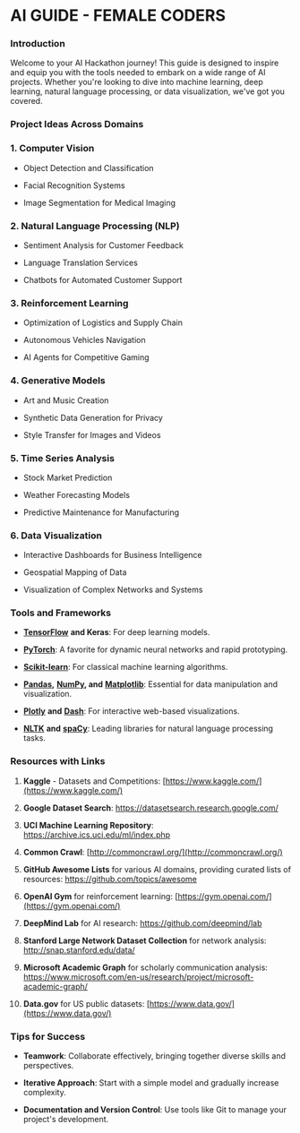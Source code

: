 
AI GUIDE - FEMALE CODERS
========================

### **Introduction**

Welcome to your AI Hackathon journey! This guide is designed to inspire and equip you with the tools needed to embark on a wide range of AI projects. Whether you're looking to dive into machine learning, deep learning, natural language processing, or data visualization, we've got you covered.

### **Project Ideas Across Domains**

### 1\. **Computer Vision**

*   Object Detection and Classification

*   Facial Recognition Systems

*   Image Segmentation for Medical Imaging

### 2\. **Natural Language Processing (NLP)**

*   Sentiment Analysis for Customer Feedback

*   Language Translation Services

*   Chatbots for Automated Customer Support

### 3\. **Reinforcement Learning**

*   Optimization of Logistics and Supply Chain

*   Autonomous Vehicles Navigation

*   AI Agents for Competitive Gaming

### 4\. **Generative Models**

*   Art and Music Creation

*   Synthetic Data Generation for Privacy

*   Style Transfer for Images and Videos

### 5\. **Time Series Analysis**

*   Stock Market Prediction

*   Weather Forecasting Models

*   Predictive Maintenance for Manufacturing

### 6\. **Data Visualization**

*   Interactive Dashboards for Business Intelligence

*   Geospatial Mapping of Data

*   Visualization of Complex Networks and Systems

### **Tools and Frameworks**

*   [**TensorFlow**](https://www.tensorflow.org/) **and Keras**: For deep learning models.

*   [**PyTorch**](https://pytorch.org/): A favorite for dynamic neural networks and rapid prototyping.

*   [**Scikit-learn**](https://scikit-learn.org/stable/): For classical machine learning algorithms.

*   [**Pandas**](https://pandas.pydata.org/)**,** [**NumPy**](https://numpy.org/)**, and** [**Matplotlib**](https://matplotlib.org/): Essential for data manipulation and visualization.

*   [**Plotly**](https://plotly.com/) **and** [**Dash**](https://dash.plotly.com/): For interactive web-based visualizations.

*   [**NLTK**](https://www.nltk.org/) **and** [**spaCy**](https://spacy.io/): Leading libraries for natural language processing tasks.

### **Resources with Links**

1.  **Kaggle** - Datasets and Competitions: [https://www.kaggle.com/](https://www.kaggle.com/)

2.  **Google Dataset Search**: https://datasetsearch.research.google.com/

3.  **UCI Machine Learning Repository**: https://archive.ics.uci.edu/ml/index.php

4.  **Common Crawl**: [http://commoncrawl.org/](http://commoncrawl.org/)

5.  **GitHub Awesome Lists** for various AI domains, providing curated lists of resources: https://github.com/topics/awesome

6.  **OpenAI Gym** for reinforcement learning: [https://gym.openai.com/](https://gym.openai.com/)

7.  **DeepMind Lab** for AI research: https://github.com/deepmind/lab

8.  **Stanford Large Network Dataset Collection** for network analysis: http://snap.stanford.edu/data/

9.  **Microsoft Academic Graph** for scholarly communication analysis: https://www.microsoft.com/en-us/research/project/microsoft-academic-graph/

10.  **Data.gov** for US public datasets: [https://www.data.gov/](https://www.data.gov/)

### **Tips for Success**

*   **Teamwork**: Collaborate effectively, bringing together diverse skills and perspectives.

*   **Iterative Approach**: Start with a simple model and gradually increase complexity.

*   **Documentation and Version Control**: Use tools like Git to manage your project's development.
